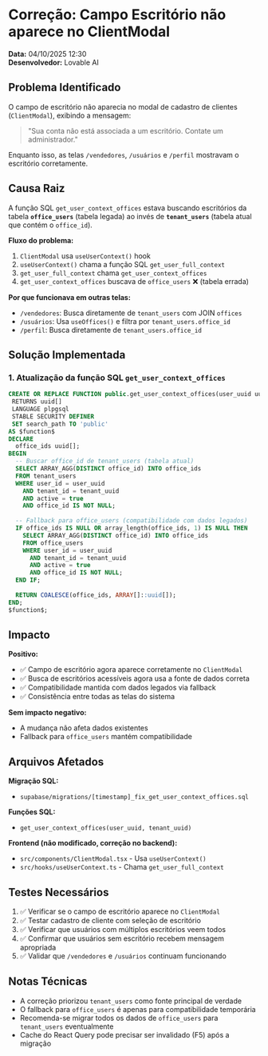 # Correção: Campo Escritório não aparece no ClientModal
**Data:** 04/10/2025 12:30  
**Desenvolvedor:** Lovable AI

## Problema Identificado

O campo de escritório não aparecia no modal de cadastro de clientes (`ClientModal`), exibindo a mensagem:
> "Sua conta não está associada a um escritório. Contate um administrador."

Enquanto isso, as telas `/vendedores`, `/usuários` e `/perfil` mostravam o escritório corretamente.

## Causa Raiz

A função SQL `get_user_context_offices` estava buscando escritórios da tabela **`office_users`** (tabela legada) ao invés de **`tenant_users`** (tabela atual que contém o `office_id`).

**Fluxo do problema:**
1. `ClientModal` usa `useUserContext()` hook
2. `useUserContext()` chama a função SQL `get_user_full_context`
3. `get_user_full_context` chama `get_user_context_offices`
4. `get_user_context_offices` buscava de `office_users` ❌ (tabela errada)

**Por que funcionava em outras telas:**
- `/vendedores`: Busca diretamente de `tenant_users` com JOIN `offices`
- `/usuários`: Usa `useOffices()` e filtra por `tenant_users.office_id`
- `/perfil`: Busca diretamente de `tenant_users.office_id`

## Solução Implementada

### 1. Atualização da função SQL `get_user_context_offices`

```sql
CREATE OR REPLACE FUNCTION public.get_user_context_offices(user_uuid uuid, tenant_uuid uuid)
 RETURNS uuid[]
 LANGUAGE plpgsql
 STABLE SECURITY DEFINER
 SET search_path TO 'public'
AS $function$ 
DECLARE 
  office_ids uuid[]; 
BEGIN
  -- Buscar office_id de tenant_users (tabela atual)
  SELECT ARRAY_AGG(DISTINCT office_id) INTO office_ids 
  FROM tenant_users 
  WHERE user_id = user_uuid 
    AND tenant_id = tenant_uuid 
    AND active = true 
    AND office_id IS NOT NULL;
  
  -- Fallback para office_users (compatibilidade com dados legados)
  IF office_ids IS NULL OR array_length(office_ids, 1) IS NULL THEN
    SELECT ARRAY_AGG(DISTINCT office_id) INTO office_ids 
    FROM office_users 
    WHERE user_id = user_uuid 
      AND tenant_id = tenant_uuid 
      AND active = true 
      AND office_id IS NOT NULL;
  END IF;
  
  RETURN COALESCE(office_ids, ARRAY[]::uuid[]); 
END; 
$function$;
```

## Impacto

**Positivo:**
- ✅ Campo de escritório agora aparece corretamente no `ClientModal`
- ✅ Busca de escritórios acessíveis agora usa a fonte de dados correta
- ✅ Compatibilidade mantida com dados legados via fallback
- ✅ Consistência entre todas as telas do sistema

**Sem impacto negativo:**
- A mudança não afeta dados existentes
- Fallback para `office_users` mantém compatibilidade

## Arquivos Afetados

**Migração SQL:**
- `supabase/migrations/[timestamp]_fix_get_user_context_offices.sql`

**Funções SQL:**
- `get_user_context_offices(user_uuid, tenant_uuid)`

**Frontend (não modificado, correção no backend):**
- `src/components/ClientModal.tsx` - Usa `useUserContext()`
- `src/hooks/useUserContext.ts` - Chama `get_user_full_context`

## Testes Necessários

1. ✅ Verificar se o campo de escritório aparece no `ClientModal`
2. ✅ Testar cadastro de cliente com seleção de escritório
3. ✅ Verificar que usuários com múltiplos escritórios veem todos
4. ✅ Confirmar que usuários sem escritório recebem mensagem apropriada
5. ✅ Validar que `/vendedores` e `/usuários` continuam funcionando

## Notas Técnicas

- A correção priorizou `tenant_users` como fonte principal de verdade
- O fallback para `office_users` é apenas para compatibilidade temporária
- Recomenda-se migrar todos os dados de `office_users` para `tenant_users` eventualmente
- Cache do React Query pode precisar ser invalidado (F5) após a migração

